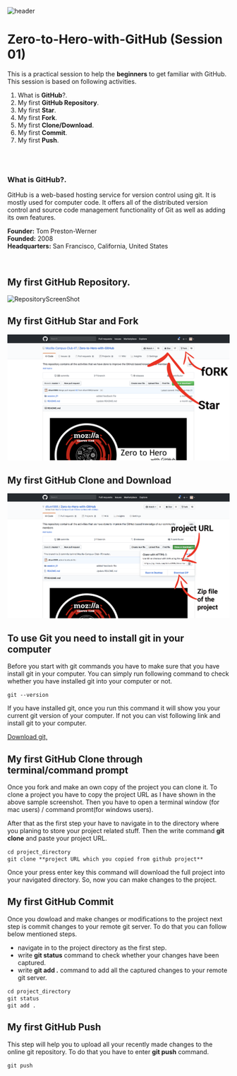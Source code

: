 ![header](sources/session01.png)


# Zero-to-Hero-with-GitHub (Session 01)

This is a practical session to help the **beginners** to get familiar with GitHub. This session is based on following activities.

1) What is **GitHub**?.
2) My first **GitHub Repository**.
3) My first **Star**.
4) My first **Fork**.
5) My first **Clone/Download**.
6) My first **Commit**.
7) My first **Push**.

<br><br>

### What is **GitHub**?.
GitHub is a web-based hosting service for version control using git. It is mostly used for computer code. It offers all of the distributed version control and source code management functionality of Git as well as adding its own features.

**Founder:** Tom Preston-Werner<br>
**Founded:** 2008<br>
**Headquarters:** San Francisco, California, United States<br>


<br>

## My first **GitHub Repository**.
![RepositoryScreenShot](sources/Repo_MakingSS.png)

## My first **GitHub Star and Fork**
![RepositoryScreenShot](sources/fork_star.png)

## My first **GitHub Clone and Download**
![RepositoryScreenShot](sources/clone_download.png)

## **To use Git you need to install git in your computer**
Before you start with git commands you have to make sure that you have install git in your computer. You can simply run following command to check whether you have installed git into your computer or not.

```
git --version

```

If you have installed git, once you run this command it will show you your current git version of your computer. If not you can vist following link and install git to your computer.

[Download git,](https://git-scm.com/downloads)

## My first **GitHub Clone through terminal/command prompt**
Once you fork and make an own copy of the project you can clone it. To clone a project you have to copy the project URL as I have shown in the above sample screenshot. Then you have to open a terminal window (for mac users) / command promt(for windows users).

After that as the first step your have to navigate in to the directory where you planing to store your project related stuff. Then the write command **git clone** and paste your project URL.

```
cd project_directory
git clone **project URL which you copied from github project**

```

Once your press enter key this command will download the full project into your navigated directory. So, now you can make changes to the project.


## My first **GitHub Commit**

Once you dowload and make changes or modifications to the project next step is commit changes to your remote git server. To do that you can follow below mentioned steps.
* navigate in to the project directory as the first step.
* write **git status** command to check whether your changes have been captured.
* write **git add .** command to add all the captured changes to your remote git server.

```
cd project_directory
git status 
git add .

```
 
## My first **GitHub Push**
This step will help you to upload all your recently made changes to the online git repository. To do that you have to enter **git push** command.

```
git push

```

